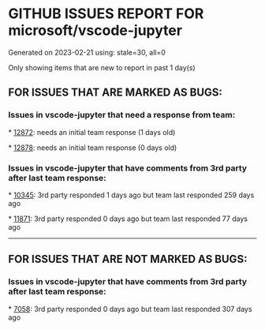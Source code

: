 
# GITHUB ISSUES REPORT FOR microsoft/vscode-jupyter


Generated on 2023-02-21 using: stale=30, all=0


Only showing items that are new to report in past 1 day(s)


## FOR ISSUES THAT ARE MARKED AS BUGS:


### Issues in vscode-jupyter that need a response from team:


\* [12872](https://github.com/microsoft/vscode-jupyter/issues/12872 "Overlapping cells when clearing long notebook after scrolling"): needs an initial team response (1 days old)

\* [12878](https://github.com/microsoft/vscode-jupyter/issues/12878 "execute cell and focus container on a markdown cell, then command mode shortcut doesn't work"): needs an initial team response (0 days old)

### Issues in vscode-jupyter that have comments from 3rd party after last team response:


\* [10345](https://github.com/microsoft/vscode-jupyter/issues/10345 "notebook output: text line limit doesn't auto rerender"): 3rd party responded 1 days ago but team last responded 259 days ago

\* [11871](https://github.com/microsoft/vscode-jupyter/issues/11871 "Pasting text into ipywidgets does not work in VS Code desktop"): 3rd party responded 0 days ago but team last responded 77 days ago

---

## FOR ISSUES THAT ARE NOT MARKED AS BUGS:


### Issues in vscode-jupyter that have comments from 3rd party after last team response:


\* [7058](https://github.com/microsoft/vscode-jupyter/issues/7058 "Format cell on run like the nb_black extension does."): 3rd party responded 0 days ago but team last responded 307 days ago
